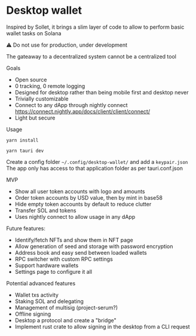# Desktop wallet

Inspired by Sollet, it brings a slim layer of code to allow to perform basic wallet tasks on Solana

:warning: Do not use for production, under development

The gateaway to a decentralized system cannot be a centralized tool

Goals
- Open source
- 0 tracking, 0 remote logging
- Designed for desktop rather than being mobile first and desktop never
- Trivially customizable
- Connect to any dApp through nightly connect https://connect.nightly.app/docs/client/client/connect/
- Light but secure

Usage

`yarn install`

`yarn tauri dev`

Create a config folder `~/.config/desktop-wallet/` and add a `keypair.json`
The app only has access to that application folder as per tauri.conf.json

MVP
- Show all user token accounts with logo and amounts
- Order token accounts by USD value, then by mint in base58
- Hide empty token accounts by default to reduce clutter
- Transfer SOL and tokens
- Uses nightly connect to allow usage in any dApp

Future features:
- Identify/fetch NFTs and show them in NFT page
- Allow generation of seed and storage with password encryption
- Address book and easy send between loaded wallets
- RPC switcher with custom RPC settings
- Support hardware wallets
- Settings page to configure it all

Potential advanced features
- Wallet txs activity
- Staking SOL and delegating
- Management of multisig (project-serum?)
- Offline signing
- Desktop a protocol and create a "bridge"
- Implement rust crate to allow signing in the desktop from a CLI request